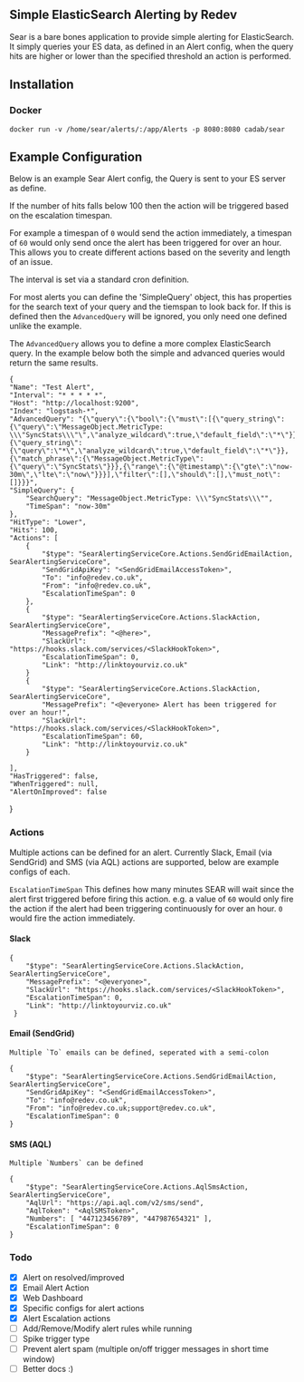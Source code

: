 ## Simple ElasticSearch Alerting by Redev

Sear is a bare bones application to provide simple alerting for ElasticSearch. It simply queries your ES data, as defined in an Alert config, when the query hits are higher or lower than the specified threshold an action is performed.

## Installation

### Docker

	docker run -v /home/sear/alerts/:/app/Alerts -p 8080:8080 cadab/sear

## Example Configuration

Below is an example Sear Alert config, the Query is sent to your ES server as define.

If the number of hits falls below 100 then the action will be triggered based on the escalation timespan.

For example a timespan of `0` would send the action immediately, a timespan of `60` would only send once the alert has been triggered for over an hour. This allows you to create different actions based on the severity and length of an issue.

The interval is set via a standard cron definition.

For most alerts you can define the 'SimpleQuery' object, this has properties for the search text of your query and the tiemspan to look back for. If this is defined then the `AdvancedQuery` will be ignored, you only need one defined unlike the example.

The `AdvancedQuery` allows you to define a more complex ElasticSearch query. In the example below both the simple and advanced queries would return the same results.

	{
    "Name": "Test Alert",
    "Interval": "* * * * *",
    "Host": "http://localhost:9200",
    "Index": "logstash-*",
    "AdvancedQuery": "{\"query\":{\"bool\":{\"must\":[{\"query_string\":{\"query\":\"MessageObject.MetricType: \\\"SyncStats\\\"\",\"analyze_wildcard\":true,\"default_field\":\"*\"}},{\"query_string\":{\"query\":\"*\",\"analyze_wildcard\":true,\"default_field\":\"*\"}},{\"match_phrase\":{\"MessageObject.MetricType\":{\"query\":\"SyncStats\"}}},{\"range\":{\"@timestamp\":{\"gte\":\"now-30m\",\"lte\":\"now\"}}}],\"filter\":[],\"should\":[],\"must_not\":[]}}}",
    "SimpleQuery": {
        "SearchQuery": "MessageObject.MetricType: \\\"SyncStats\\\"",
        "TimeSpan": "now-30m"
    },
    "HitType": "Lower",
    "Hits": 100,
    "Actions": [
        {
            "$type": "SearAlertingServiceCore.Actions.SendGridEmailAction, SearAlertingServiceCore",
            "SendGridApiKey": "<SendGridEmailAccessToken>",
            "To": "info@redev.co.uk",
            "From": "info@redev.co.uk",
            "EscalationTimeSpan": 0
        },        
        {
            "$type": "SearAlertingServiceCore.Actions.SlackAction, SearAlertingServiceCore",
            "MessagePrefix": "<@here>",
            "SlackUrl": "https://hooks.slack.com/services/<SlackHookToken>",
            "EscalationTimeSpan": 0,
            "Link": "http://linktoyourviz.co.uk"
        }
        {
            "$type": "SearAlertingServiceCore.Actions.SlackAction, SearAlertingServiceCore",
            "MessagePrefix": "<@everyone> Alert has been triggered for over an hour!",
            "SlackUrl": "https://hooks.slack.com/services/<SlackHookToken>",
            "EscalationTimeSpan": 60,
            "Link": "http://linktoyourviz.co.uk"
        }

    ],    
    "HasTriggered": false,
    "WhenTriggered": null,
    "AlertOnImproved": false
}

### Actions

Multiple actions can be defined for an alert. Currently Slack, Email (via SendGrid) and SMS (via AQL) actions are supported, below are example configs of each.

`EscalationTimeSpan` This defines how many minutes SEAR will wait since the alert first triggered before firing this action. e.g. a value of `60` would only fire the action if the alert had been triggering continuously for over an hour. `0` would fire the action immediately.

#### Slack

    {
        "$type": "SearAlertingServiceCore.Actions.SlackAction, SearAlertingServiceCore",
        "MessagePrefix": "<@everyone>",
        "SlackUrl": "https://hooks.slack.com/services/<SlackHookToken>",
        "EscalationTimeSpan": 0,
        "Link": "http://linktoyourviz.co.uk"
     }

#### Email (SendGrid)

	Multiple `To` emails can be defined, seperated with a semi-colon

    {
		"$type": "SearAlertingServiceCore.Actions.SendGridEmailAction, SearAlertingServiceCore",
		"SendGridApiKey": "<SendGridEmailAccessToken>",
		"To": "info@redev.co.uk",
		"From": "info@redev.co.uk;support@redev.co.uk",
		"EscalationTimeSpan": 0
    }

#### SMS (AQL)

	Multiple `Numbers` can be defined

    {
        "$type": "SearAlertingServiceCore.Actions.AqlSmsAction, SearAlertingServiceCore",
        "AqlUrl": "https://api.aql.com/v2/sms/send",
        "AqlToken": "<AqlSMSToken>",
        "Numbers": [ "447123456789", "447987654321" ],
        "EscalationTimeSpan": 0
    }

### Todo

- [x] Alert on resolved/improved
- [x] Email Alert Action
- [x] Web Dashboard
- [x] Specific configs for alert actions
- [x] Alert Escalation actions
- [ ] Add/Remove/Modify alert rules while running
- [ ] Spike trigger type
- [ ] Prevent alert spam (multiple on/off trigger messages in short time window)
- [ ] Better docs :)
